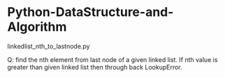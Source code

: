 # Python-DataStructure-and-Algorithm


linkedlist_nth_to_lastnode.py

Q: find the nth element from last node of a given linked list. 
If nth value is greater than given linked list then through back LookupError.
